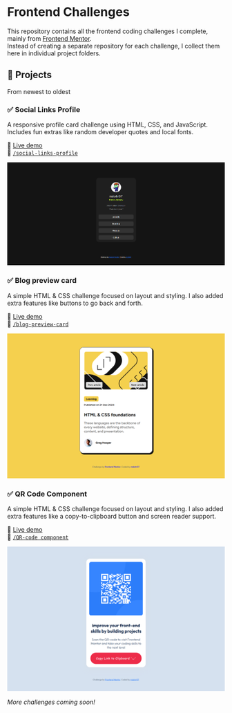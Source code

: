 # Frontend Challenges

This repository contains all the frontend coding challenges I complete, mainly from [Frontend Mentor](https://www.frontendmentor.io/).  
Instead of creating a separate repository for each challenge, I collect them here in individual project folders.

## 📁 Projects
From newest to oldest

### ✅ Social Links Profile

A responsive profile card challenge using HTML, CSS, and JavaScript. Includes fun extras like random developer quotes and local fonts.

🔗 [Live demo](https://mdohr07.github.io/Frontend-Challenges/social-links-profile/)  
📂 [`/social-links-profile`](https://github.com/mdohr07/Frontend-Challenges/tree/main/social-links-profile)

![Screenshot of Social Links Profile](https://github.com/mdohr07/Frontend-Challenges/raw/main/social-links-profile/Screenshot.png)

### ✅ Blog preview card

A simple HTML & CSS challenge focused on layout and styling. I also added extra features like buttons to go back and forth.

🔗 [Live demo](https://mdohr07.github.io/Frontend-Challenges/blog-preview-card/)  
📂 [`/blog-preview-card`](https://github.com/mdohr07/Frontend-Challenges/tree/main/blog-preview-card)

![Screenshot of Blog Preview Card](https://github.com/mdohr07/Frontend-Challenges/raw/main/blog-preview-card/screenshot.png)


### ✅ QR Code Component

A simple HTML & CSS challenge focused on layout and styling. I also added extra features like a copy-to-clipboard button and screen reader support.

🔗 [Live demo](https://mdohr07.github.io/Frontend-Challenges/QR-code%20component/)  
📂 [`/QR-code component`](QR-code%20component/)

![Screenshot of QR Code Component](QR-code%20component/images/Screenshot%202025-04-29.png)

_More challenges coming soon!_
